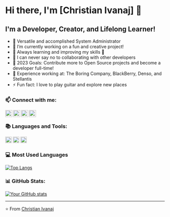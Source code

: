 # Hi there, I'm [Christian Ivanaj] 👋

## I'm a Developer, Creator, and Lifelong Learner!

- 🧑 Versatile and accomplished System Administrator
- 🔭 I’m currently working on a fun and creative project!
- 🌱 Always learning and improving my skills 🚀
- 🤝 I can never say no to collaborating with other developers
- 🎯 2023 Goals: Contribute more to Open Source projects and become a developer full-time!
- 🏢 Experience working at: The Boring Company, BlackBerry, Denso, and Stellantis
- ⚡ Fun fact: I love to play guitar and explore new places

### 📫 Connect with me:

[<img align="left" alt="website | Resume/Portfolio" width="22px" src="https://cdn-icons-png.flaticon.com/512/2721/2721720.png" />][website]
[<img align="left" alt="linkedin | LinkedIn" width="22px" src="https://cdn-icons-png.flaticon.com/512/174/174857.png" />][linkedin]
[<img align="left" alt="twitter | Twitter" width="22px" src="https://cdn-icons-png.flaticon.com/512/733/733579.png" />][twitter]
[<img align="left" alt="instagram | Instagram" width="22px" src="https://cdn-icons-png.flaticon.com/512/2111/2111463.png" />][instagram]

<br />

### 📚 Languages and Tools:

<code><img height="20" src="https://cdn-icons-png.flaticon.com/512/5968/5968267.png"></code>
<code><img height="20" src="https://cdn-icons-png.flaticon.com/512/5968/5968242.png"></code>
<code><img height="20" src="https://cdn-icons-png.flaticon.com/512/5968/5968292.png"></code>


<!-- This section is optional if you have your most used languages on GitHub -->

### 💻 Most Used Languages

[![Top Langs](https://github-readme-stats.vercel.app/api/top-langs/?username=christianivanaj&layout=compact)](https://github.com/christianivanaj/github-readme-stats)

### 📊 GitHub Stats:

[![Your GitHub stats](https://github-readme-stats.vercel.app/api?username=christianivanaj)](https://github.com/christianivanaj/github-readme-stats)

---

⭐️ From [Christian Ivanaj](https://github.com/christianivanaj)

<!-- Links -->
[website]: http://christianivanaj.com
[twitter]: https://twitter.com/christianivanaj
[instagram]: https://instagram.com/christianivanaj
[linkedin]: https://linkedin.com/in/christianivanaj
